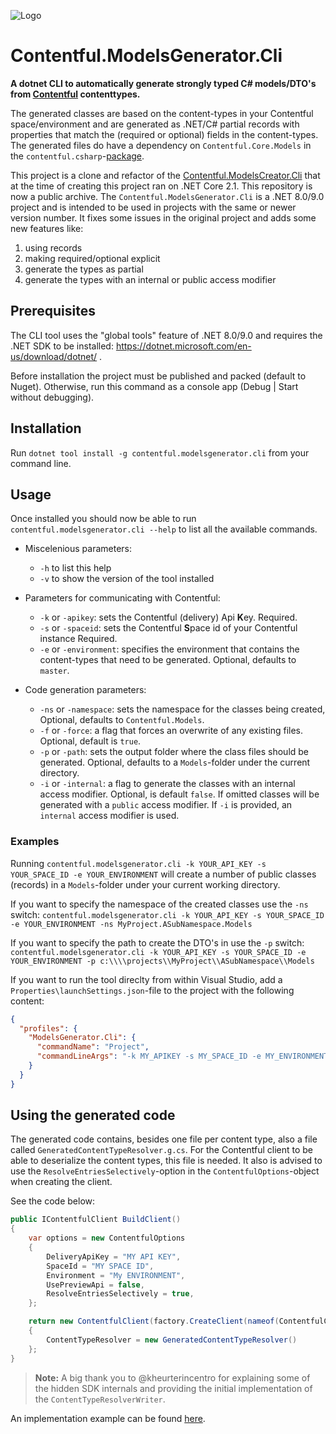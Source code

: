 ![Logo](./img/peereflits-logo.svg) 

# Contentful.ModelsGenerator.Cli
**A dotnet CLI to automatically generate strongly typed C# models/DTO's from [Contentful](https://www.contentful.com/) contenttypes.**

The generated classes are based on the content-types in your Contentful space/environment and are generated as .NET/C# partial records with properties that match the (required or optional) fields in the content-types. 
The generated files do have a dependency on `Contentful.Core.Models` in the `contentful.csharp`-[package](https://www.nuget.org/packages/contentful.csharp/).

This project is a clone and refactor of the [Contentful.ModelsCreator.Cli](https://github.com/contentful/dotnet-models-creator-cli) that at the time of creating this project ran on .NET Core 2.1. 
This repository is now a public archive. The `Contentful.ModelsGenerator.Cli` is a .NET 8.0/9.0 project and is intended to be used in projects with the same or newer version number. It fixes some issues in the original project and adds some new features like:
1. using records
1. making required/optional explicit
1. generate the types as partial
1. generate the types with an internal or public access modifier

## Prerequisites
The CLI tool uses the "global tools" feature of .NET 8.0/9.0 and requires the .NET SDK to be installed: https://dotnet.microsoft.com/en-us/download/dotnet/ .

Before installation the project must be published and packed (default to Nuget). Otherwise, run this command as a console app (Debug | Start without debugging).

## Installation
Run `dotnet tool install -g contentful.modelsgenerator.cli` from your command line.

## Usage
Once installed you should now be able to run `contentful.modelsgenerator.cli --help` to list all the available commands.

* Miscelenious parameters:
   - `-h` to list this help
   - `-v` to show the version of the tool installed

* Parameters for communicating with Contentful:
   - `-k` or `-apikey`: sets the Contentful (delivery) Api **K**ey. Required.
   - `-s` or `-spaceid`: sets the Contentful **S**pace id of your Contentful instance Required.
   - `-e` or `-environment`: specifies the environment that contains the content-types that need to be generated. Optional, defaults to `master`.

* Code generation parameters:
   - `-ns` or `-namespace`: sets the namespace for the classes being created, Optional, defaults to `Contentful.Models`.
   - `-f` or `-force`: a flag that forces an overwrite of any existing files. Optional, default is `true`.
   - `-p` or `-path`: sets the output folder where the class files should be generated. Optional, defaults to a `Models`-folder under the current directory.
   - `-i` or `-internal`: a flag to generate the classes with an internal access modifier. Optional, is default `false`. If omitted classes will be generated with a `public` access modifier. If `-i` is provided, an `internal` access modifier is used.

### Examples
Running `contentful.modelsgenerator.cli -k YOUR_API_KEY -s YOUR_SPACE_ID -e YOUR_ENVIRONMENT` will create a number of public classes (records) in a `Models`-folder under your current working directory.

If you want to specify the namespace of the created classes use the `-ns` switch: `contentful.modelsgenerator.cli -k YOUR_API_KEY -s YOUR_SPACE_ID -e YOUR_ENVIRONMENT -ns MyProject.ASubNamespace.Models` 

If you want to specify the path to create the DTO's in use the `-p` switch: `contentful.modelsgenerator.cli -k YOUR_API_KEY -s YOUR_SPACE_ID -e YOUR_ENVIRONMENT -p c:\\\\projects\\MyProject\\ASubNamespace\\Models`

If you want to run the tool direclty from within Visual Studio, add a `Properties\launchSettings.json`-file to the project with the following content:
```json
{
  "profiles": {
    "ModelsGenerator.Cli": {
      "commandName": "Project",
      "commandLineArgs": "-k MY_APIKEY -s MY_SPACE_ID -e MY_ENVIRONMENT"
    }
  }
}
```

## Using the generated code

The generated code contains, besides one file per content type, also a file called `GeneratedContentTypeResolver.g.cs`. 
For the Contentful client to be able to deserialize the content types, this file is needed. 
It also is advised to use the `ResolveEntriesSelectively`-option in the `ContentfulOptions`-object when creating the client.

See the code below:

``` csharp
public IContentfulClient BuildClient()
{
    var options = new ContentfulOptions
    {
        DeliveryApiKey = "MY API KEY",
        SpaceId = "MY SPACE ID",
        Environment = "My ENVIRONMENT",
        UsePreviewApi = false,
        ResolveEntriesSelectively = true,
    };

    return new ContentfulClient(factory.CreateClient(nameof(ContentfulClientBuilder)), options)
    {
        ContentTypeResolver = new GeneratedContentTypeResolver()
    };
}

```

> **Note:** A big thank you to @kheurterincentro for explaining some of the hidden SDK internals and providing the initial implementation of the `ContentTypeResolverWriter`.

An implementation example can be found [here](./src/Contentful.Implementation/ReadMe.md).
